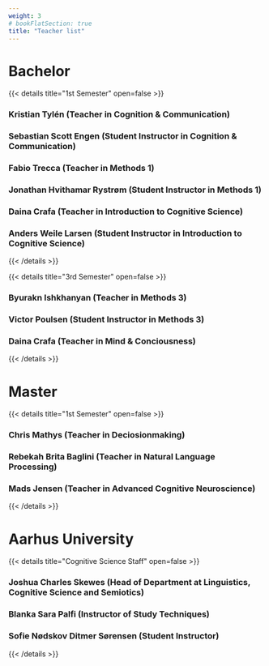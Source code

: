 ```yaml
---
weight: 3
# bookFlatSection: true
title: "Teacher list"
---
```


# Bachelor
{{< details title="1st Semester" open=false >}}
### Kristian Tylén (Teacher in Cognition & Communication)

### Sebastian Scott Engen (Student Instructor in Cognition & Communication)

### Fabio Trecca (Teacher in Methods 1)

### Jonathan Hvithamar Rystrøm (Student Instructor in Methods 1)

### Daina Crafa (Teacher in Introduction to Cognitive Science)

### Anders Weile Larsen (Student Instructor in Introduction to Cognitive Science)

{{< /details >}}

{{< details title="3rd Semester" open=false >}}
### Byurakn Ishkhanyan (Teacher in Methods 3)

### Victor Poulsen (Student Instructor in Methods 3)

### Daina Crafa (Teacher in Mind & Conciousness)

{{< /details >}}

# Master 
{{< details title="1st Semester" open=false >}}
### Chris Mathys (Teacher in Deciosionmaking)

### Rebekah Brita Baglini (Teacher in Natural Language Processing)

### Mads Jensen (Teacher in Advanced Cognitive Neuroscience)

{{< /details >}}

# Aarhus University
{{< details title="Cognitive Science Staff" open=false >}}
### Joshua Charles Skewes (Head of Department at Linguistics, Cognitive Science and Semiotics)

### Blanka Sara Palfi (Instructor of Study Techniques)

### Sofie Nødskov Ditmer Sørensen (Student Instructor)

{{< /details >}}






```
